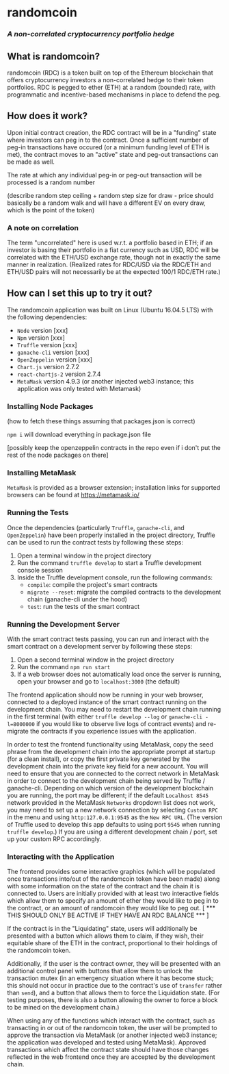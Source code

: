 # randomcoin
### _A non-correlated cryptocurrency portfolio hedge_

## What is randomcoin?
randomcoin (RDC) is a token built on top of the Ethereum blockchain that offers cryptocurrency investors a non-correlated hedge to their token portfolios.  RDC is pegged to ether (ETH) at a random (bounded) rate, with programmatic and incentive-based mechanisms in place to defend the peg.

## How does it work?
Upon initial contract creation, the RDC contract will be in a "funding" state where investors can peg in to the contract.  Once a sufficient number of peg-in transactions have occured (or a minimum funding level of ETH is met), the contract moves to an "active" state and peg-out transactions can be made as well.

The rate at which any individual peg-in or peg-out transaction will be processed is a random number 

(describe random step ceiling + random step size for draw - price should basically be a random walk and will have a different EV on every draw, which is the point of the token)

### A note on correlation

The term "uncorrelated" here is used w.r.t. a portfolio based in ETH; if an investor is basing their portfolio in a fiat currency such as USD, RDC will be correlated with the ETH/USD exchange rate, though not in exactly the same manner in realization.  (Realized rates for RDC/USD via the RDC/ETH and ETH/USD pairs will not necessarily be at the expected 100/1 RDC/ETH rate.)

## How can I set this up to try it out?

The randomcoin application was built on Linux (Ubuntu 16.04.5 LTS) with the following dependencies:

* `Node` version [xxx]
* `Npm` version [xxx]
* `Truffle` version [xxx]
* `ganache-cli` version [xxx]
* `OpenZeppelin` version [xxx]
* `Chart.js` version 2.7.2
* `react-chartjs-2` version 2.7.4
* `MetaMask` version 4.9.3 (or another injected web3 instance; this application was only tested with Metamask)

### Installing Node Packages
(how to fetch these things assuming that packages.json is correct)

`npm i` will download everything in package.json file

[possibly keep the openzeppelin contracts in the repo even if i don't put the rest of the node packages on there]

### Installing MetaMask

`MetaMask` is provided as a browser extension; installation links for supported browsers can be found at https://metamask.io/

### Running the Tests

Once the dependencies (particularly `Truffle`, `ganache-cli`, and `OpenZeppelin`) have been properly installed in the project directory, Truffle can be used to run the contract tests by following these steps:

1) Open a terminal window in the project directory
2) Run the command `truffle develop` to start a Truffle development console session
3) Inside the Truffle development console, run the following commands:
    * `compile`: compile the project's smart contracts
    * `migrate --reset`: migrate the compiled contracts to the development chain (ganache-cli under the hood)
    * `test`: run the tests of the smart contract

### Running the Development Server

With the smart contract tests passing, you can run and interact with the smart contract on a development server by following these steps:

1) Open a second terminal window in the project directory
2) Run the command `npm run start`
3) If a web browser does not automatically load once the server is running, open your browser and go to `localhost:3000` (the default)

The frontend application should now be running in your web browser, connected to a deployed instance of the smart contract running on the development chain. You may need to restart the development chain running in the first terminal (with either `truffle develop --log` or `ganache-cli -l=8000000` if you would like to observe live logs of contract events) and re-migrate the contracts if you experience issues with the application.

In order to test the frontend functionality using MetaMask, copy the seed phrase from the development chain into the appropriate prompt at startup (for a clean install), or copy the first private key generated by the development chain into the private key field for a new account.  You will need to ensure that you are connected to the correct network in MetaMask in order to connect to the development chain being served by Truffle / ganache-cli.  Depending on which version of the development blockchain you are running, the port may be different; if the default `Localhost 8545` network provided in the MetaMask `Networks` dropdown list does not work, you may need to set up a new network connection by selecting `Custom RPC` in the menu and using `http:127.0.0.1:9545` as the `New RPC URL`.  (The version of Truffle used to develop this app defaults to using port `9545` when running `truffle develop`.)  If you are using a different development chain / port, set up your custom RPC accordingly.

### Interacting with the Application

The frontend provides some interactive graphics (which will be populated once transactions into/out of the randomcoin token have been made) along with some information on the state of the contract and the chain it is connected to.  Users are initially provided with at least two interactive fields which allow them to specify an amount of ether they would like to peg in to the contract, or an amount of randomcoin they would like to peg out. [ *** THIS SHOULD ONLY BE ACTIVE IF THEY HAVE AN RDC BALANCE *** ]

If the contract is in the "Liquidating" state, users will additionally be presented with a button which allows them to claim, if they wish, their equitable share of the ETH in the contract, proportional to their holdings of the randomcoin token.

Additionally, if the user is the contract owner, they will be presented with an additional control panel with buttons that allow them to unlock the transaction mutex (in an emergency situation where it has become stuck; this should not occur in practice due to the contract's use of `transfer` rather than `send`), and a button that allows them to force the Liquidation state.  (For testing purposes, there is also a button allowing the owner to force a block to be mined on the development chain.)

When using any of the functions which interact with the contract, such as transacting in or out of the randomcoin token, the user will be prompted to approve the transaction via MetaMask (or another injected web3 instance; the application was developed and tested using MetaMask).  Approved transactions which affect the contract state should have those changes reflected in the web frontend once they are accepted by the development chain.
